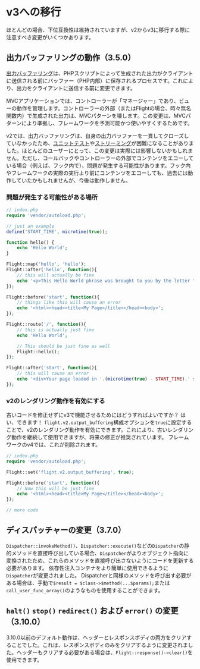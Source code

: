 # v3への移行

ほとんどの場合、下位互換性は維持されていますが、v2からv3に移行する際に注意すべき変更がいくつかあります。

## 出力バッファリングの動作（3.5.0）

[出力バッファリング](https://stackoverflow.com/questions/2832010/what-is-output-buffering-in-php)は、PHPスクリプトによって生成された出力がクライアントに送信される前にバッファー（PHP内部）に保存されるプロセスです。これにより、出力をクライアントに送信する前に変更できます。

MVCアプリケーションでは、コントローラーが「マネージャー」であり、ビューの動作を管理します。コントローラーの外部（またはFlightの場合、時々無名関数内）で生成された出力は、MVCパターンを壊します。この変更は、MVCパターンにより準拠し、フレームワークを予測可能かつ使いやすくするためです。

v2では、出力バッファリングは、自身の出力バッファーを一貫してクローズしていなかったため、[ユニットテスト](https://github.com/flightphp/core/pull/545/files#diff-eb93da0a3473574fba94c3c4160ce68e20028e30b267875ab0792ade0b0539a0R42)や[ストリーミング](https://github.com/flightphp/core/issues/413)が困難になることがありました。ほとんどのユーザーにとって、この変更は実際には影響しないかもしれません。ただし、コールバックやコントローラーの外部でコンテンツをエコーしている場合（例えば、フック内で）、問題が発生する可能性があります。フック内やフレームワークの実際の実行より前にコンテンツをエコーしても、過去には動作していたかもしれませんが、今後は動作しません。

### 問題が発生する可能性がある場所
```php
// index.php
require 'vendor/autoload.php';

// just an example
define('START_TIME', microtime(true));

function hello() {
	echo 'Hello World';
}

Flight::map('hello', 'hello');
Flight::after('hello', function(){
	// this will actually be fine
	echo '<p>This Hello World phrase was brought to you by the letter "H"</p>';
});

Flight::before('start', function(){
	// things like this will cause an error
	echo '<html><head><title>My Page</title></head><body>';
});

Flight::route('/', function(){
	// this is actually just fine
	echo 'Hello World';

	// This should be just fine as well
	Flight::hello();
});

Flight::after('start', function(){
	// this will cause an error
	echo '<div>Your page loaded in '.(microtime(true) - START_TIME).' seconds</div></body></html>';
});
```

### v2のレンダリング動作を有効にする

古いコードを修正せずにv3で機能させるためにはどうすればよいですか？ はい、できます！ `flight.v2.output_buffering`構成オプションを`true`に設定することで、v2のレンダリング動作を有効にできます。これにより、古いレンダリング動作を継続して使用できますが、将来の修正が推奨されています。 フレームワークのv4では、これが削除されます。

```php
// index.php
require 'vendor/autoload.php';

Flight::set('flight.v2.output_buffering', true);

Flight::before('start', function(){
	// Now this will be just fine
	echo '<html><head><title>My Page</title></head><body>';
});

// more code 
```

## ディスパッチャーの変更（3.7.0）

`Dispatcher::invokeMethod()`、`Dispatcher::execute()`などの`Dispatcher`の静的メソッドを直接呼び出している場合、`Dispatcher`がよりオブジェクト指向に変換されたため、これらのメソッドを直接呼び出さないようにコードを更新する必要があります。 依存性注入コンテナをより簡単に使用できるように`Dispatcher`が変更されました。 Dispatcherと同様のメソッドを呼び出す必要がある場合は、手動で`$result = $class->$method(...$params);`または`call_user_func_array()`のようなものを使用することができます。

## `halt()` `stop()` `redirect()` および `error()` の変更（3.10.0）

3.10.0以前のデフォルト動作は、ヘッダーとレスポンスボディの両方をクリアすることでした。これは、レスポンスボディのみをクリアするように変更されました。ヘッダーもクリアする必要がある場合は、`Flight::response()->clear()`を使用できます。